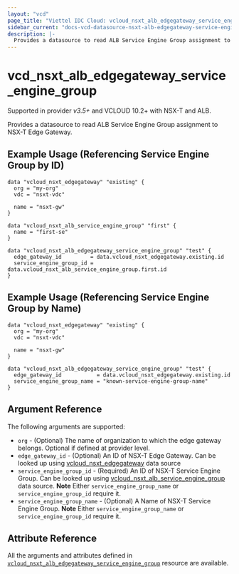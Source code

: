 ```yaml
---
layout: "vcd"
page_title: "Viettel IDC Cloud: vcloud_nsxt_alb_edgegateway_service_engine_group"
sidebar_current: "docs-vcd-datasource-nsxt-alb-edgegateway-service-engine-group"
description: |-
  Provides a datasource to read ALB Service Engine Group assignment to NSX-T Edge Gateway.
---
```


# vcd\_nsxt\_alb\_edgegateway\_service\_engine\_group

Supported in provider *v3.5+* and VCLOUD 10.2+ with NSX-T and ALB.

Provides a datasource to read ALB Service Engine Group assignment to NSX-T Edge Gateway.

## Example Usage (Referencing Service Engine Group by ID)

```hcl
data "vcloud_nsxt_edgegateway" "existing" {
  org = "my-org"
  vdc = "nsxt-vdc"

  name = "nsxt-gw"
}

data "vcloud_nsxt_alb_service_engine_group" "first" {
  name = "first-se"
}

data "vcloud_nsxt_alb_edgegateway_service_engine_group" "test" {
  edge_gateway_id         = data.vcloud_nsxt_edgegateway.existing.id
  service_engine_group_id = data.vcloud_nsxt_alb_service_engine_group.first.id
}
```

## Example Usage (Referencing Service Engine Group by Name)

```hcl
data "vcloud_nsxt_edgegateway" "existing" {
  org = "my-org"
  vdc = "nsxt-vdc"

  name = "nsxt-gw"
}

data "vcloud_nsxt_alb_edgegateway_service_engine_group" "test" {
  edge_gateway_id           = data.vcloud_nsxt_edgegateway.existing.id
  service_engine_group_name = "known-service-engine-group-name"
}
```

## Argument Reference

The following arguments are supported:

* `org` - (Optional) The name of organization to which the edge gateway belongs. Optional if defined at provider level.
* `edge_gateway_id` - (Optional) An ID of NSX-T Edge Gateway. Can be looked up using
  [vcloud_nsxt_edgegateway](/providers/terraform-viettelidc/vcloud/latest/docs/data-sources/nsxt_edgegateway) data source
* `service_engine_group_id` - (Required) An ID of NSX-T Service Engine Group. Can be looked up using
  [vcloud_nsxt_alb_service_engine_group](/providers/terraform-viettelidc/vcloud/latest/docs/data-sources/nsxt_alb_service_engine_group) data
  source. **Note** Either `service_engine_group_name` or `service_engine_group_id` require it.
* `service_engine_group_name` - (Optional) A Name of NSX-T Service Engine Group. **Note** Either
  `service_engine_group_name` or `service_engine_group_id` require it.

## Attribute Reference

All the arguments and attributes defined in
[`vcloud_nsxt_alb_edgegateway_service_engine_group`](/providers/terraform-viettelidc/vcloud/latest/docs/resources/nsxt_alb_edgegateway_service_engine_group)
resource are available.
